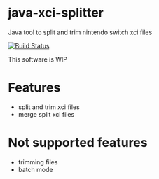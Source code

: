 # java-xci-splitter
Java tool to split and trim nintendo switch xci files

[![Build Status](https://travis-ci.org/choss/java-xci-splitter.svg?branch=master)](https://travis-ci.org/choss/java-xci-splitter)

This software is WIP

# Features
 - split and trim xci files
 - merge split xci files
 
# Not supported features
 - trimming files
 - batch mode
